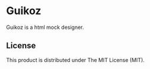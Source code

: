 # Guikoz

Guikoz is a html mock designer.

## License

This product is distributed under The MIT License (MIT).
